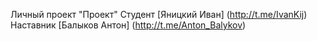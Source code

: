Личный проект "Проект"
Студент [Яницкий Иван] (http://t.me/IvanKij)
Наставник [Балыков Антон] (http://t.me/Anton_Balykov)